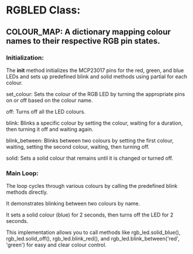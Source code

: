 # RGBLED Class:

## COLOUR_MAP: A dictionary mapping colour names to their respective RGB pin states.

### Initialization: 
The __init__ method initializes the MCP23017 pins for the red, green, and blue LEDs and sets up predefined blink and solid methods using partial for each colour.

set_colour: Sets the colour of the RGB LED by turning the appropriate pins on or off based on the colour name.

off: Turns off all the LED colours.

blink: Blinks a specific colour by setting the colour, waiting for a duration, then turning it off and waiting again.

blink_between: Blinks between two colours by setting the first colour, waiting, setting the second colour, waiting, then turning off.

solid: Sets a solid colour that remains until it is changed or turned off.


### Main Loop:

The loop cycles through various colours by calling the predefined blink methods directly.

It demonstrates blinking between two colours by name.

It sets a solid colour (blue) for 2 seconds, then turns off the LED for 2 seconds.

This implementation allows you to call methods like rgb_led.solid_blue(), rgb_led.solid_off(), rgb_led.blink_red(), and rgb_led.blink_between('red', 'green') for easy and clear colour control.